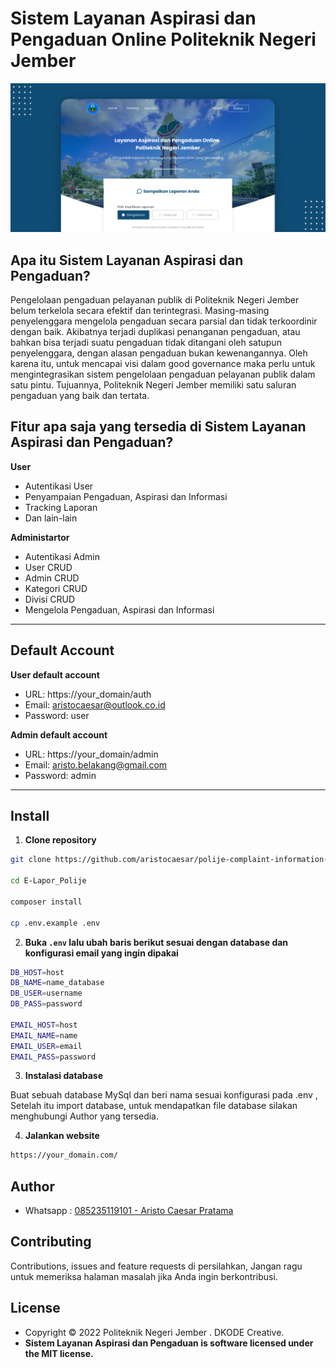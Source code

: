 <h1>Sistem Layanan Aspirasi dan Pengaduan Online Politeknik Negeri Jember</h1>

![Banner](https://raw.githubusercontent.com/aristocaesar/polije-complaint-information-system/debug/public/images/readmd.png)

## Apa itu Sistem Layanan Aspirasi dan Pengaduan?

Pengelolaan pengaduan pelayanan publik di Politeknik Negeri Jember belum terkelola secara efektif dan terintegrasi. Masing-masing penyelenggara mengelola pengaduan secara parsial dan tidak terkoordinir dengan baik. Akibatnya terjadi duplikasi penanganan pengaduan, atau bahkan bisa terjadi suatu pengaduan tidak ditangani oleh satupun penyelenggara, dengan alasan pengaduan bukan kewenangannya. Oleh karena itu, untuk mencapai visi dalam good governance maka perlu untuk mengintegrasikan sistem pengelolaan pengaduan pelayanan publik dalam satu pintu. Tujuannya, Politeknik Negeri Jember memiliki satu saluran pengaduan yang baik dan tertata.

## Fitur apa saja yang tersedia di Sistem Layanan Aspirasi dan Pengaduan?

**User**

- Autentikasi User
- Penyampaian Pengaduan, Aspirasi dan Informasi
- Tracking Laporan
- Dan lain-lain

**Administartor**

- Autentikasi Admin
- User CRUD
- Admin CRUD
- Kategori CRUD
- Divisi CRUD
- Mengelola Pengaduan, Aspirasi dan Informasi

---

## Default Account

**User default account**

- URL: https://your_domain/auth
- Email: aristocaesar@outlook.co.id
- Password: user

**Admin default account**

- URL: https://your_domain/admin
- Email: aristo.belakang@gmail.com
- Password: admin

---

## Install

1. **Clone repository**

```bash
git clone https://github.com/aristocaesar/polije-complaint-information-system.git E-Lapor_Polije

cd E-Lapor_Polije

composer install

cp .env.example .env
```

2. **Buka `.env` lalu ubah baris berikut sesuai dengan database dan konfigurasi email yang ingin dipakai**

```bash
DB_HOST=host
DB_NAME=name_database
DB_USER=username
DB_PASS=password

EMAIL_HOST=host
EMAIL_NAME=name
EMAIL_USER=email
EMAIL_PASS=password
```

3. **Instalasi database**

Buat sebuah database MySql dan beri nama sesuai konfigurasi pada .env , Setelah itu import database, untuk mendapatkan file database silakan menghubungi Author yang tersedia.

4. **Jalankan website**

```bash
https://your_domain.com/
```

## Author

- Whatsapp : <a href="https://api.whatsapp.com/send?phone=85235119101&text=Hallo%20Aristo,%20Saya%20ingin%20mendapatkan%20mengakses%20database%20E-Lapor%20Polije" target="_blank"> 085235119101 - Aristo Caesar Pratama</a>

## Contributing

Contributions, issues and feature requests di persilahkan, Jangan ragu untuk memeriksa halaman masalah jika Anda ingin berkontribusi.

## License

- Copyright © 2022 Politeknik Negeri Jember . DKODE Creative.
- **Sistem Layanan Aspirasi dan Pengaduan is software licensed under the MIT license.**
